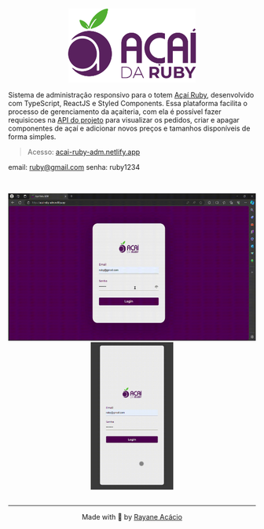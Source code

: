 <p align="center">
  <img height="150px" src=".github/logo.png" />
</p>

Sistema de administração responsivo para o totem [Açaí Ruby](https://github.com/rayaneacacio/Acai-Ruby), desenvolvido com TypeScript, ReactJS e Styled Components. Essa plataforma facilita o processo de gerenciamento da açaiteria, com ela é possível fazer requisicoes na [API do projeto](https://github.com/rayaneacacio/api-acai-ruby) para visualizar os pedidos, criar e apagar componentes de açaí e adicionar novos preços e tamanhos disponíveis de forma simples.

> Acesso: [acai-ruby-adm.netlify.app](https://acai-ruby-adm.netlify.app/)

email: ruby@gmail.com 
senha: ruby1234

<br>

<p align="center">
  <img height="300px" src=".github/desktop.gif" />  
  <img height="300px" src=".github/mobile.gif" />  
</p>

##

---
<p align="center">
  Made with 💜 by <a href="https://www.linkedin.com/in/rayane-ac%C3%A1cio-274092252/"> Rayane Acácio </a>
</p>
